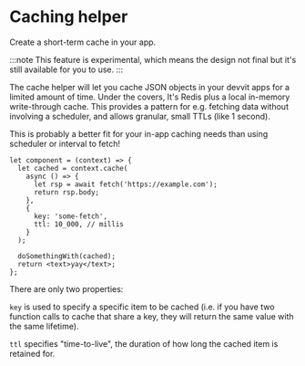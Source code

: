 # Caching helper

Create a short-term cache in your app.

:::note
This feature is experimental, which means the design not final but it's still available for you to use.
:::

The cache helper will let you cache JSON objects in your devvit apps for a limited amount of time. Under the covers, It's Redis plus a local in-memory write-through cache. This provides a pattern for e.g. fetching data without involving a scheduler, and allows granular, small TTLs (like 1 second).

This is probably a better fit for your in-app caching needs than using scheduler or interval to fetch!

```tsx
let component = (context) => {
  let cached = context.cache(
    async () => {
      let rsp = await fetch('https://example.com');
      return rsp.body;
    },
    {
      key: 'some-fetch',
      ttl: 10_000, // millis
    }
  );

  doSomethingWith(cached);
  return <text>yay</text>;
};
```

There are only two properties:

`key` is used to specify a specific item to be cached (i.e. if you have two function calls to cache that share a key, they will return the same value with the same lifetime).

`ttl` specifies "time-to-live", the duration of how long the cached item is retained for.
